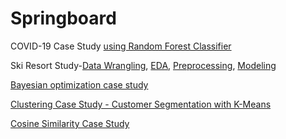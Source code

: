 # Springboard
COVID-19 Case Study [using Random Forest Classifier](https://github.com/KetakiN/Springboard/blob/main/RandomForest_casestudy_covid19_KetakiN_try1.ipynb)

Ski Resort Study-[Data Wrangling](https://github.com/KetakiN/Springboard/blob/main/02_data_wrangling-Ketaki%20Nagarkar.ipynb),
                 [EDA](https://github.com/KetakiN/Springboard/blob/main/03_exploratory_data_analysis_Ketaki_Nagarkar.ipynb),
                 [Preprocessing](https://github.com/KetakiN/Springboard/blob/main/04_preprocessing_and_training_Ketaki_nagarkar.ipynb),
                 [Modeling](https://github.com/KetakiN/Springboard/blob/main/05_modeling_Ketaki_Nagarkar.ipynb)
                 
[Bayesian optimization case study](https://github.com/KetakiN/Springboard/blob/main/Bayesian_optimization_case_study.ipynb)

[Clustering Case Study - Customer Segmentation with K-Means](https://github.com/KetakiN/Springboard/blob/main/Clustering%20Case%20Study%20-%20Customer%20Segmentation%20with%20K-Means%20-%20Tier%203.ipynb)

[Cosine Similarity Case Study](https://github.com/KetakiN/Springboard/blob/main/Cosine_Similarity_Case_Study_KN.ipynb)
